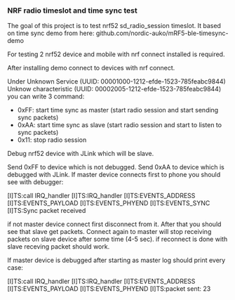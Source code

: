 
### NRF radio timeslot and time sync test

The goal of this project is to test nrf52 sd_radio_session timeslot. It based on time sync demo from here:
github.com/nordic-auko/mRF5-ble-timesync-demo

For testing 2 nrf52 device and mobile with nrf connect installed is required. 

After installing demo connect to devices with nrf connect. 

Under Unknown Service (UUID: 00001000-1212-efde-1523-785feabc9844)
Unknow characteristic (UUID: 00002005-1212-efde-1523-785feabc9844)
you can write 3 command:

* 0xFF: start time sync as master (start radio session and start sending sync packets)
* 0xAA: start time sync as slave (start radio session and start to listen to sync packets)
* 0x11: stop radio session

Debug nrf52 device with JLink which will be slave. 

Send 0xFF to device which is not debugged. Send 0xAA to device which is debugged with JLink. 
If master device connects first to phone you should see with debugger:

[I]TS:call IRQ_handler
[I]TS:IRQ_handler
[I]TS:EVENTS_ADDRESS
[I]TS:EVENTS_PAYLOAD
[I]TS:EVENTS_PHYEND
[I]TS:EVENTS_SYNC
[I]TS:Sync packet received <xxx>

if not master device connect first disconnect from it. After that you should see that slave get packets. 
Connect again to master will stop receiving packets on slave device after some time (4-5 sec). 
if reconnect is done with slave receving packet should work.

If master device is debugged after starting as master log should print every case:

[I]TS:call IRQ_handler
[I]TS:IRQ_handler
[I]TS:EVENTS_ADDRESS
[I]TS:EVENTS_PAYLOAD
[I]TS:EVENTS_PHYEND
[I]TS:packet sent: 23


